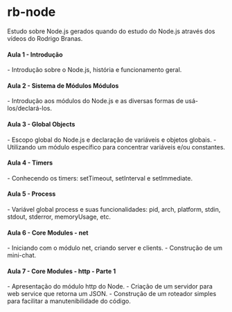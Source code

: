 # rb-node
Estudo sobre Node.js gerados quando do estudo do Node.js através dos vídeos do Rodrigo Branas.

<h4>Aula 1 - Introdução</h4>
- Introdução sobre o Node.js, história e funcionamento geral.

<h4>Aula 2 - Sistema de Módulos Módulos</h4>
- Introdução aos módulos do Node.js e as diversas formas de usá-los/declará-los.

<h4>Aula 3 - Global Objects</h4>
- Escopo global do Node.js e declaração de variáveis e objetos globais.
- Utilizando um módulo específico para concentrar variáveis e/ou constantes.

<h4>Aula 4 - Timers</h4>
- Conhecendo os timers: setTimeout, setInterval e setImmediate.

<h4>Aula 5 - Process</h4>
- Variável global process e suas funcionalidades: pid, arch, platform, stdin, stdout, stderror, memoryUsage, etc.

<h4>Aula 6 - Core Modules - net</h4>
- Iniciando com o módulo net, criando server e clients.
- Construção de um mini-chat.

<h4>Aula 7 - Core Modules - http - Parte 1</h4>
- Apresentação do módulo http do Node.
- Criação de um servidor para web service que retorna um JSON.
- Construção de um roteador simples para facilitar a manutenibilidade do código.
